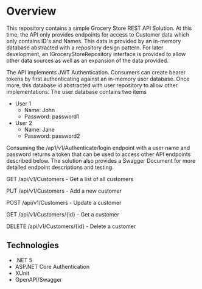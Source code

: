 # Overview
This repository contains a simple Grocery Store REST API Solution. At this time, the API only provides endpoints for access to Customer data which only contains ID's and Names. This data is provided by an in-memory database abstracted with a repository design pattern. For later development, an IGroceryStoreRepository interface is provided to allow other data sources as well as an expansion of the data provided.

The API implements JWT Authentication. Consumers can create bearer tokens by first authenticating against an in-memory user database. Once more, this database id abstracted with user repository to allow other implementations. The user database contains two items
- User 1
  - Name: John
  - Password: password1
- User 2 
  - Name: Jane
  - Password: password2

Consuming the /ap1/v1/Authenticate/login endpoint with a user name and password returns a token that can be used to access other API endpoints described below. The solution also provides a Swagger Document for more detailed endpoint descriptions and testing.

GET /api​/v1​/Customers - Get a list of all customers

PUT /api​/v1​/Customers - Add a new customer

POST /api​/v1​/Customers - Update a customer

GET /api​/v1​/Customers​/{id} - Get a customer

DELETE /api​/v1​/Customers​/{id} - Delete a customer


## Technologies
- .NET 5
- ASP.NET Core Authentication
- XUnit
- OpenAPI/Swagger

